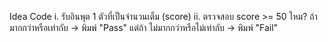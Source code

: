 Idea Code
i. รับอินพุต 1 ตัวที่เป็นจำนวนเต็ม (score)
ii. ตรวจสอบ score >= 50 ไหม?
    ถ้า มากกว่าหรือเท่ากับ -> พิมพ์ "Pass"
    แต่ถ้า ไม่มากกว่าหรือไม่เท่ากับ -> พิมพ์ "Fail"
